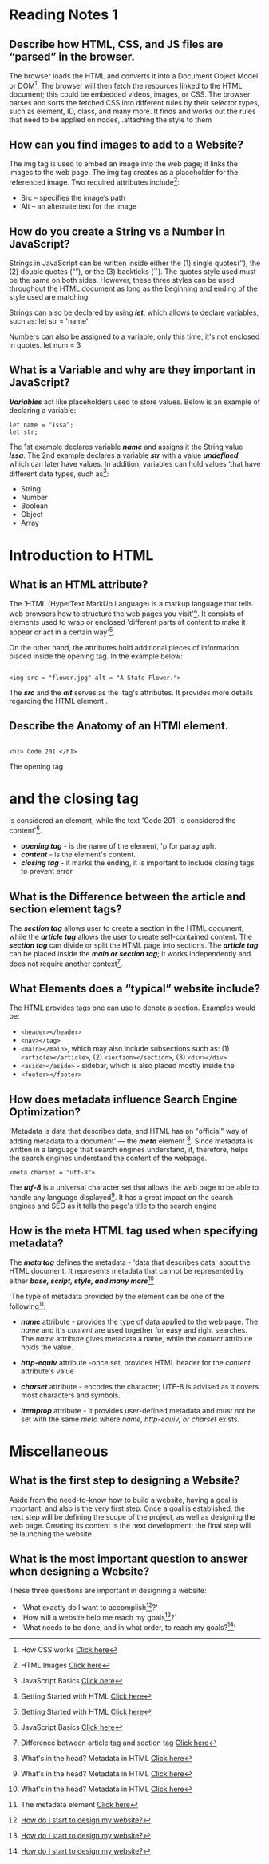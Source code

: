 # Reading Notes 1

## Describe how HTML, CSS, and JS files are “parsed” in the browser.

The browser loads the HTML and converts it into a Document Object Model or DOM[^1]. 
The browser will then fetch the resources linked to the HTML document; this could be embedded videos, images, or CSS. 
The browser parses and sorts the fetched CSS into different rules by their selector types, such as element, ID, class, and many more. 
It finds and works out the rules that need to be applied on nodes, .attaching the style to them


## How can you find images to add to a Website?

The img tag is used to embed an image into the web page; it links the images to the web page. The img tag creates as a placeholder for the referenced image. Two required attributes include[^2]:
-	Src – specifies the image’s path
-	Alt – an alternate text for the image


## How do you create a String vs a Number in JavaScript?

Strings in JavaScript can be written inside either the (1) single quotes(‘’), the (2) double quotes (“”), or the (3) backticks (``). The quotes style used must be the same on both sides. However, these three styles can be used throughout the HTML document as long as the beginning and ending of the style used are matching.

Strings can also be declared by using ***let***, which allows to declare variables, such as:
  let str = 'name'
  
Numbers can also be assigned to a variable, only this time, it's not enclosed in quotes.
  let num = 3
  
  
  
## What is a Variable and why are they important in JavaScript?

***Variables*** act like placeholders used to store values. Below is an example of declaring a variable:
```
let name = “Issa”;    
let str;   
```

The 1st example declares variable ***name*** and assigns it the String value ***Issa***. 
The 2nd example declares a variable ***str*** with a value ***undefined***, which can later have values. 
In addition, variables can hold values ‘that have different data types, such as[^4]:
- String
- Number
- Boolean
- Object
- Array



# Introduction to HTML

## What is an HTML attribute?

The 'HTML (HyperText MarkUp Language) is a markup language that tells web browsers how to structure the web pages you visit'[^5]. It consists of elements used to wrap or enclosed 'different parts of content to make it appear or act in a certain way'[^5]. 

On the other hand, the attributes hold additional pieces of information placed inside the opening tag. In the example below:

``` 

<img src = "flower.jpg" alt = "A State Flower."> 

```

The ***src*** and the ***alt*** serves as the <img> tag's attributes. It provides more details regarding the HTML element <img>.


## Describe the Anatomy of an HTMl element.

``` 

<h1> Code 201 </h1>

```

The opening tag <h1> and the closing tag </h1> is considered an element, while the text 'Code 201' is considered the content'[^4].

- ***opening tag*** - is the name of the element, 'p for paragraph.
- ***content*** - is the element's content.
- ***closing tag*** - it marks the ending, it is important to include closing tags to prevent error


        
## What is the Difference between the article and section element tags?

The ***section tag***  allows user to create a section in the HTML document, while the ***article tag*** allows the user to create self-contained content. The ***section tag*** can divide or split the HTML page into sections. The ***article tag*** can be placed inside the ***main or section tag***; it works independently and does not require another context[^3].


## What Elements does a “typical” website include?
The HTML provides tags one can use to denote a section. Examples would be:
-	```<header></header>```
-	```<nav></tag>```
-	```<main></main>```, which may also include subsections such as: (1) ```<article></article>```, (2) ```<section></section>```, (3) ```<div></div>```
- ```<aside></aside>``` - sidebar, which is also placed mostly inside the <main></main>
- ```<footer></footer>```


## How does metadata influence Search Engine Optimization?

'Metadata is data that describes data, and HTML has an "official" way of adding metadata to a document’ — the ***meta*** element [^6]. Since metadata is written in a language that search engines understand, it, therefore, helps the search engines understand the content of the webpage.

```
<meta charset = "utf-8">

```
The ***utf-8*** is a universal character set that allows the web page to be able to handle any language displayed[^6]. It has a great impact on the search engines and SEO as it tells the page's title to the search engine 


## How is the meta HTML tag used when specifying metadata?

The ***meta tag*** defines the metadata - 'data that describes data' about the HTML document. It represents metadata that cannot be represented by either ***base, script, style, and many more***[^6]


'The type of metadata provided by the <meta> element can be one of the following[^7]:

- ***name*** attribute - provides the type of data applied to the web page. The *name* and it's *content* are used together for easy and right searches. The *name* attribute gives metadata a name, while the *content* attribute holds the value.

- ***http-equiv*** attribute -once set, provides HTML header for the *content* attribute's value

- ***charset*** attribute - encodes the character; UTF-8 is advised as it covers most characters and symbols.

- ***itemprop*** attribute - it provides user-defined metadata and must not be set with the same *meta* where *name, http-equiv, or charset* exists.



# Miscellaneous

## What is the first step to designing a Website?

Aside from the need-to-know how to build a website, having a goal is important, and also is the very first step. Once a goal is established, the next step will be defining the scope of the project, as well as designing the web page. Creating its content is the next development; the final step will be launching the website.
       

## What is the most important question to answer when designing a Website?

These three questions are important in designing a website:
- 'What exactly do I want to accomplish[^8]?'
- 'How will a website help me reach my goals[^8]?'
- 'What needs to be done, and in what order, to reach my goals?[^8]'




[^1]: How CSS works [Click here](https://developer.mozilla.org/en-US/docs/Learn/CSS/First_steps/How_CSS_works)
[^2]: HTML Images [Click here](https://www.w3schools.com/html/html_images.asp)
[^3]: Difference between article tag and section tag [Click here](https://www.geeksforgeeks.org/difference-between-article-tag-and-section-tag/#:~:text=The%20tag%20defines%20a,independent%2C%20self%2Dcontained%20content.)
[^4]: JavaScript Basics [Click here](https://developer.mozilla.org/en-US/docs/Learn/Getting_started_with_the_web/JavaScript_basics)
[^5]: Getting Started with HTML [Click here](https://developer.mozilla.org/en-US/docs/Learn/HTML/Introduction_to_HTML/Getting_started)
[^6]: What's in the head? Metadata in HTML [Click here](https://developer.mozilla.org/en-US/docs/Learn/HTML/Introduction_to_HTML/The_head_metadata_in_HTML)
[^7]: The metadata element [Click here](https://developer.mozilla.org/en-US/docs/Web/HTML/Element/meta)
[^8]: [How do I start to design my website?](https://developer.mozilla.org/en-US/docs/Learn/Common_questions/Thinking_before_coding)





  
